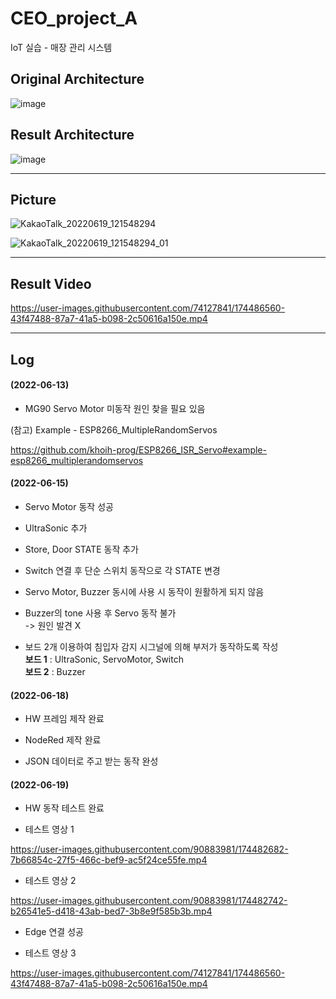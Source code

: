 # CEO_project_A

IoT 실습 - 매장 관리 시스템

## Original Architecture
![image](https://user-images.githubusercontent.com/90883981/174483264-9711bf93-7abb-4604-9121-f1eaaa2c5572.png)

## Result Architecture

![image](https://user-images.githubusercontent.com/90883981/174765319-e845f3aa-db66-4a71-864c-80f27ecf5fb3.png)


---
## Picture
   
![KakaoTalk_20220619_121548294](https://user-images.githubusercontent.com/96249554/174464401-2804f54a-4180-4e36-ae35-e8e62ebaa867.jpg)
   
![KakaoTalk_20220619_121548294_01](https://user-images.githubusercontent.com/96249554/174464403-51e97376-7d56-48c6-a06c-9d0950bd130d.jpg)

   
---
## Result Video
   

https://user-images.githubusercontent.com/74127841/174486560-43f47488-87a7-41a5-b098-2c50616a150e.mp4



   
   
---
## Log
   
#### (2022-06-13)
* MG90 Servo Motor 미동작 원인 찾을 필요 있음
   
(참고) Example - ESP8266_MultipleRandomServos   

https://github.com/khoih-prog/ESP8266_ISR_Servo#example-esp8266_multiplerandomservos   
   
   
#### (2022-06-15)
* Servo Motor 동작 성공
* UltraSonic 추가
* Store, Door STATE 동작 추가
* Switch 연결 후 단순 스위치 동작으로 각 STATE 변경
* Servo Motor, Buzzer 동시에 사용 시 동작이 원활하게 되지 않음   
* Buzzer의 tone 사용 후 Servo 동작 불가   
 -> 원인 발견 X   
 
 
* 보드 2개 이용하여 침입자 감지 시그널에 의해 부저가 동작하도록 작성   
**보드 1** : UltraSonic, ServoMotor, Switch   
**보드 2** : Buzzer   
   
   
#### (2022-06-18)
* HW 프레임 제작 완료   
   
* NodeRed 제작 완료   
   
* JSON 데이터로 주고 받는 동작 완성   
   
   
#### (2022-06-19)
* HW 동작 테스트 완료   
   
* 테스트 영상 1



https://user-images.githubusercontent.com/90883981/174482682-7b66854c-27f5-466c-bef9-ac5f24ce55fe.mp4


* 테스트 영상 2


https://user-images.githubusercontent.com/90883981/174482742-b26541e5-d418-43ab-bed7-3b8e9f585b3b.mp4


* Edge 연결 성공

* 테스트 영상 3




https://user-images.githubusercontent.com/74127841/174486560-43f47488-87a7-41a5-b098-2c50616a150e.mp4


